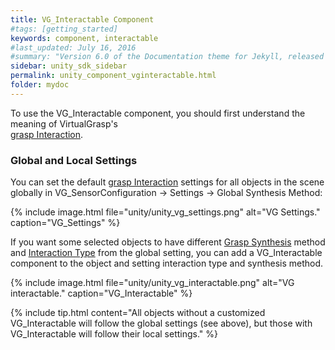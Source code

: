 ```yaml
---
title: VG_Interactable Component
#tags: [getting_started]
keywords: component, interactable
#last_updated: July 16, 2016
#summary: "Version 6.0 of the Documentation theme for Jekyll, released July 4, 2016, implements relative links so you can view the files offline or on any server without configuring urls and baseurls. Additionally, you can store pages in subdirectories. Templates for alerts and images are available."
sidebar: unity_sdk_sidebar
permalink: unity_component_vginteractable.html
folder: mydoc
---
```


To use the VG_Interactable component, you should first understand the meaning of VirtualGrasp's  
[grasp Interaction](grasp_interaction.html#grasp-interaction).


### Global and Local Settings

You can set the default [grasp Interaction](grasp_interaction.html#grasp-interaction) settings for all objects in the scene globally in VG_SensorConfiguration → Settings → Global Synthesis Method:

{% include image.html file="unity/unity_vg_settings.png" alt="VG Settings." caption="VG_Settings" %}

If you want some selected objects to have different <a href="#" data-toggle="tooltip" data-original-title="{{site.data.glossary.GraspSynthesisMethod}}">Grasp Synthesis</a> method and 
<a href="#" data-toggle="tooltip" data-original-title="{{site.data.glossary.InteractionType}}">Interaction Type</a> from the global setting, 
you can add a VG_Interactable component to the object and setting interaction type and synthesis method. 

{% include image.html file="unity/unity_vg_interactable.png" alt="VG interactable." caption="VG_Interactable" %}

{% include tip.html content="All objects without a customized VG_Interactable will follow the global settings (see above), but those with VG_Interactable will follow their local settings." %}
